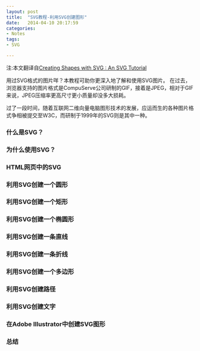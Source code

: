 ```yaml
---
layout: post
title:  "SVG教程-利用SVG创建图形"
date:   2014-04-10 20:17:59
categories: 
- Notes 
tags:
- SVG

---
```


注:本文翻译自<a href="http://www.1stwebdesigner.com/css/svg-tutorial/" target="_blank" title="Creating Shapes with SVG : An SVG Tutorial">Creating Shapes with SVG : An SVG Tutorial</a>

用过SVG格式的图片咩？本教程可助你更深入地了解和使用SVG图片。
在过去，浏览器支持的图片格式是CompuServe公司研制的GIF，接着是JPEG，相对于GIF来说，JPEG压缩率更高尺寸更小质量却没多大损耗。

过了一段时间，随着互联网二维向量电脑图形技术的发展，应运而生的各种图片格式争相被提交至W3C，而研制于1999年的SVG则是其中一种。

### 什么是SVG？

### 为什么使用SVG？

### HTML网页中的SVG



### 利用SVG创建一个圆形

### 利用SVG创建一个矩形

### 利用SVG创建一个椭圆形

### 利用SVG创建一条直线

### 利用SVG创建一条折线

### 利用SVG创建一个多边形

### 利用SVG创建路径

### 利用SVG创建文字

### 在Adobe Illustrator中创建SVG图形

### 总结